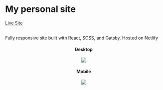 <h1>
  My personal site
</h1>
<div>
  <a href="https://tommy-li.com/">Live Site</a>
</div>
<br />
<p>Fully responsive site built with React, SCSS, and Gatsby. Hosted on Netlify</p>


<div align="center">
  <h4>Desktop</h4>
 <img style="max-width:400px;" src="https://i.imgur.com/Dy3dyjv.png">
</div>

<div align="center">
  <h4>Mobile</h4>
 <img style="max-width:100px;" src="https://i.imgur.com/JoGHFUs.png">
</div>
